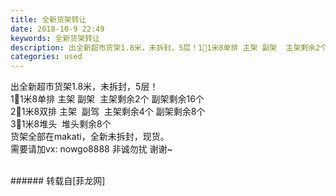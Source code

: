```yaml
---
title: 全新货架转让
date: 2018-10-9 22:49
keywords: 全新货架转让
description: 出全新超市货架1.8米，未拆封，5层！1⃣️1米8单排 主架 副架  主架剩余2个 副架剩余16个2⃣️1米8双排 主架  副驾  主架剩余4个 副架剩余8个3⃣️1米8堆头  堆头剩余8个货架全部在makati，全新未拆封，现货。需要请加vx: nowgo8888 非诚勿扰 谢谢~
categories: used
---
```

<td class="t_f" id="postmessage_1984684">

出全新超市货架1.8米，未拆封，5层！<br/>
1⃣️1米8单排 主架 副架  主架剩余2个 副架剩余16个<br/>
2⃣️1米8双排 主架  副驾  主架剩余4个 副架剩余8个<br/>
3⃣️1米8堆头  堆头剩余8个<br/>
货架全部在makati，全新未拆封，现货。<br/>
需要请加vx: nowgo8888 非诚勿扰 谢谢~<br/>
<br/>
</td>
###### 转载自[菲龙网]